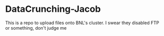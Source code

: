 # DataCrunching-Jacob
This is a repo to upload files onto BNL's cluster.
I swear they disabled FTP or something, don't judge me
